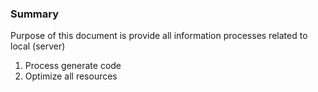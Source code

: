 ### Summary
Purpose of this document is provide all information processes related to local (server)
1. Process generate code
2. Optimize all resources